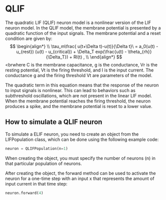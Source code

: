 <script src='https://cdnjs.cloudflare.com/ajax/libs/mathjax/2.7.4/MathJax.js?config=default'></script>

# QLIF

The quadratic LIF (QLIF) neuron model is a nonlinear version of the LIF neuron model. In the QLIF model, the membrane potential is presented by a quadratic function of the input signals. The membrane potential and a reset condition are given by:
<br>
$$
\begin{align*}
\\
\tau_m\frac{ u(t+\Delta t)-u(t)}{\Delta t}\ = a_0(u(t) - u_{rest}) (u(t) - u_{critical}) + \Delta_T exp(\frac{u(t) - \theta_{rh}}{\Delta_T}) + RI(t) ,
\\
\end{align*}
$$
<brwhere C is the membrane capacitance, g is the conductance, Vr is the resting potential, Vt is the firing threshold, and I is the input current. The conductance g and the firing threshold Vt are parameters of the model.

The quadratic term in this equation means that the response of the neuron to input signals is nonlinear. This can lead to behaviors such as subthreshold oscillations, which are not present in the linear LIF model.
When the membrane potential reaches the firing threshold, the neuron produces a spike, and the membrane potential is reset to a lower value. 

## How to simulate a QLIF neuron

To simulate a ELIF neuron, you need to create an object from the LIFPopulation class, which can be done using the following example code:

```python
neuron = QLIFPopulation(n=1)
```
When creating the object, you must specify the number of neurons (n) in that particular population of neurons.

After creating the object, the forward method can be used to activate the neuron for a one-time step with an input x that represents the amount of input current in that time step:

```python
neuron.forward(4)
```
